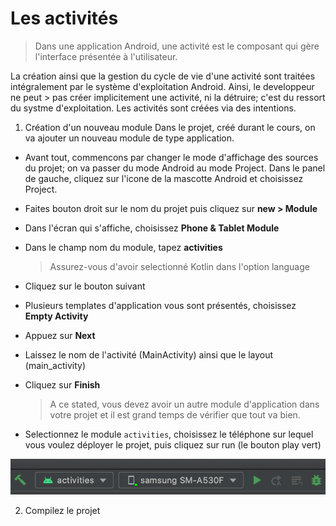 # Les activités
> Dans une application Android, une activité est le composant qui gère l'interface présentée à l'utilisateur.

La création ainsi que la gestion du cycle de vie d'une activité sont traitées intégralement par le système d'exploitation Android. Ainsi, le developpeur ne peut > pas créer implicitement une activité, ni la détruire; c'est du ressort du systme d'exploitation. Les activités sont créées via des intentions. 

1. Création d'un nouveau module 
Dans le projet, créé durant le cours, on va ajouter un nouveau module de type application. 

- Avant tout, commencons par changer le mode d'affichage des sources du projet; on va passer du mode Android au mode Project. 
Dans le panel de gauche, cliquez sur l'icone de la mascotte Android et choisissez Project. 
- Faites bouton droit sur le nom du projet puis cliquez sur **new > Module**
- Dans l'écran qui s'affiche, choisissez **Phone & Tablet Module**
- Dans le champ nom du module, tapez **activities**
    > Assurez-vous d'avoir selectionné Kotlin dans l'option language
- Cliquez sur le bouton suivant 
- Plusieurs templates d'application vous sont présentés, choisissez **Empty Activity**
- Appuez sur **Next**
- Laissez le nom de l'activité (MainActivity) ainsi que le layout (main_activity)
- Cliquez sur **Finish**
  > A ce stated, vous devez avoir un autre module d'application dans votre projet et il est grand temps de vérifier que tout va bien. 
  
- Selectionnez le module `activities`, choisissez le téléphone sur lequel vous voulez déployer le projet, puis cliquez sur run (le bouton play vert) 

![Compilez](/run.png "Compilez le projet")

2. Compilez le projet 
